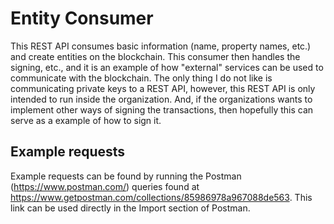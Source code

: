 # Entity Consumer
This REST API consumes basic information (name, property names, etc.) and create entities on the blockchain. This consumer then handles the signing, etc., and it is an example of how "external" services can be used to communicate with the blockchain.
The only thing I do not like is communicating private keys to a REST API, however, this REST API is only intended to run inside the organization. And, if the organizations wants to implement other ways of signing the transactions, then hopefully this can serve as a example of how to sign it.

## Example requests
Example requests can be found by running the Postman (https://www.postman.com/) queries found at https://www.getpostman.com/collections/85986978a967088de563. This link can be used directly in the Import section of Postman.